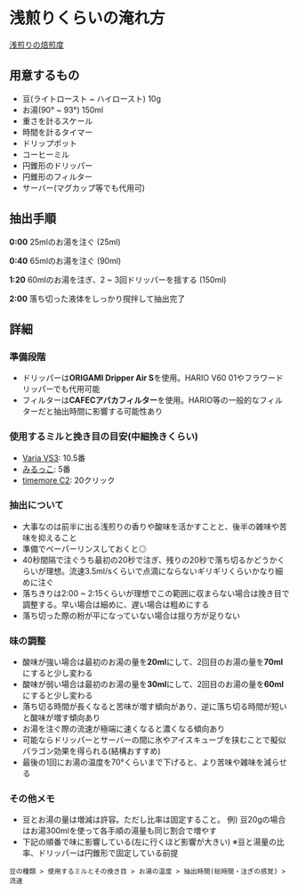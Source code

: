 # 浅煎りくらいの淹れ方
[浅煎りの焙煎度](https://mountaincoffee.co.jp/blogs/coffeecolumn/roastlevel#ruffruff-table-of-contents-item-4)

## 用意するもの

- 豆(ライトロースト ~ ハイロースト) 10g
- お湯(90° ~ 93°) 150ml
- 重さを計るスケール
- 時間を計るタイマー
- ドリップポット
- コーヒーミル
- 円錐形のドリッパー
- 円錐形のフィルター
- サーバー(マグカップ等でも代用可)

## 抽出手順

**0:00** 25mlのお湯を注ぐ (25ml)

**0:40** 65mlのお湯を注ぐ (90ml)

**1:20** 60mlのお湯を注ぎ、2 ~ 3回ドリッパーを揺する (150ml)

**2:00** 落ち切った液体をしっかり撹拌して抽出完了

## 詳細

### 準備段階
- ドリッパーは**ORIGAMI Dripper Air S**を使用。HARIO V60 01やフラワードリッパーでも代用可能
- フィルターは**CAFECアバカフィルター**を使用。HARIO等の一般的なフィルターだと抽出時間に影響する可能性あり

### 使用するミルと挽き目の目安(中細挽きくらい)
- [Varia VS3](https://lightupcoffee.com/blogs/magazine/varia-vs3?srsltid=AfmBOoqwLulUhSVfroiJnGQBoJSWw9FiEc3NrKsshSNXkohKfNWi3O7l): 10.5番
- [みるっこ](https://akatsukiya.com/2019/03/miluco_coffee_mill_dx_r220/): 5番
- [timemore C2](https://www.thecoffeeshop.jp/magazine/coffeetool/timemore-c2/?srsltid=AfmBOoqviz5mr2spkZTlUuHgA7y1xgL80M41-2HcxemR9ufakN-uS1jA): 20クリック

### 抽出について
- 大事なのは前半に出る浅煎りの香りや酸味を活かすことと、後半の雑味や苦味を抑えること
- 準備でペーパーリンスしておくと◎
- 40秒間隔で注ぐうち最初の20秒で注ぎ、残りの20秒で落ち切るかどうかくらいが理想。流速3.5ml/sくらいで点滴にならないギリギリくらいかなり細めに注ぐ
- 落ちきりは2:00 ~ 2:15くらいが理想でこの範囲に収まらない場合は挽き目で調整する。早い場合は細めに、遅い場合は粗めにする
- 落ち切った際の粉が平になっていない場合は揺り方が足りない

### 味の調整
- 酸味が強い場合は最初のお湯の量を**20ml**にして、2回目のお湯の量を**70ml**にすると少し変わる
- 酸味が弱い場合は最初のお湯の量を**30ml**にして、2回目のお湯の量を**60ml**にすると少し変わる
- 落ち切る時間が長くなると苦味が増す傾向があり、逆に落ち切る時間が短いと酸味が増す傾向あり
- お湯を注ぐ際の流速が極端に速くなると濃くなる傾向あり
- 可能ならドリッパーとサーバーの間に氷やアイスキューブを挟むことで擬似パラゴン効果を得られる(結構おすすめ)
- 最後の1回にお湯の温度を70°くらいまで下げると、より苦味や雑味を減らせる

### その他メモ
- 豆とお湯の量は増減は許容。ただし比率は固定すること。 例) 豆20gの場合はお湯300mlを使って各手順の湯量も同じ割合で増やす
- 下記の順番で味に影響している(左に行くほど影響が大きい) ※豆と湯量の比率、ドリッパーは円錐形で固定している前提
```
豆の種類 > 使用するミルとその挽き目 > お湯の温度 > 抽出時間(総時間・注ぎの感覚) > 流速
```
